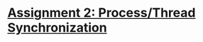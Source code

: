 # [Assignment 2: Process/Thread Synchronization](https://www.csd.uoc.gr/~hy345/assignments/2023/assignment_2_2023.pdf)
